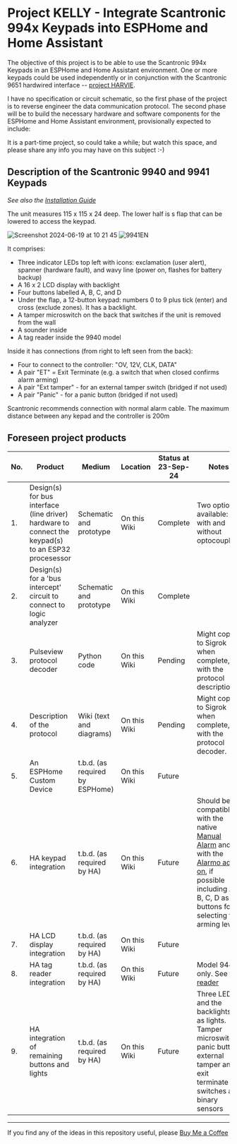 # Project KELLY - Integrate Scantronic 994x Keypads into ESPHome and Home Assistant

The objective of this project is to be able to use the Scantronic 994x Keypads in an ESPHome and Home Assistant environment. One or more keypads could be used independently or in conjunction with the Scantronic 9651 hardwired interface -- [project HARVIE](https://github.com/AndySymons/HARVIE-Hardwired-Alarm-Replacement-Board). 

I have no specification or circuit schematic, so the first phase of the project is to reverse engineer the data communication protocol. 
The second phase will be to build the necessary hardware and software components for the ESPHome and Home Assistant environment, provisionally expected to include: 
    
It is a part-time project, so could take a while; but watch this space, and please share any info you may have on this subject :-)  


## Description of the Scantronic 9940 and 9941 Keypads

_See also the [Installation Guide](https://www.alertelectrical.com/media/productattachment/0/4429/42999419940rkp.pdf)_

The unit measures 115 x 115 x 24 deep. The lower half is s flap that can be lowered to access the keypad. 

![Screenshot 2024-06-19 at 10 21 45](https://github.com/AndySymons/KELLY-Scantronic-9940-Keypad/assets/14819812/eea9b076-7bbd-4eea-86d1-26fb86a365fe) ![9941EN](https://github.com/AndySymons/KELLY-Scantronic-9940-Keypad/assets/14819812/0adfe867-deed-4dde-827a-0b281ed732ec)

It comprises:  
- Three indicator LEDs top left with icons: exclamation (user alert), spanner (hardware fault), and wavy line (power on, flashes for battery backup)
- A 16 x 2 LCD display with backlight
- Four buttons labelled A, B, C, and D
- Under the flap, a 12-button keypad: numbers 0 to 9 plus tick (enter) and cross (exclude zones). It has a backlight. 
- A tamper microswitch on the back that switches if the unit is removed from the wall
- A sounder inside  
- A tag reader inside the 9940 model

Inside it has connections (from right to left seen from the back): 
- Four to connect to the controller:  "OV, 12V, CLK, DATA"
- A pair "ET" = Exit Terminate (e.g. a switch that when closed confirms alarm arming) 
- A pair "Ext tamper" - for an external tamper switch (bridged if not used)
- A pair "Panic" - for a panic button (bridged if not used) 

Scantronic recommends connection with normal alarm cable. The maximum distance between any kepad and the controller is 200m

## Foreseen project products 

| No. | Product                      | Medium                   | Location                    | Status at 23-Sep-24 | Notes                                       |
|-----|------------------------------|--------------------------|-----------------------------|---------|------------------------------------------------|
| 1.  | Design(s) for bus interface (line driver) hardware to connect the keypad(s) to an ESP32 procesessor | Schematic and prototype  | On this Wiki | Complete | Two options available: with and without optocoupling  |
| 2.  | Design(s) for a 'bus intercept' circuit to connect to logic analyzer | Schematic and prototype | On this Wiki | Complete | |
| 3.  | Pulseview protocol decoder   | Python code              | On this Wiki | Pending | Might copy to Sigrok when complete, with the protocol description. |
| 4.  | Description of the protocol  | Wiki (text and diagrams) | On this Wiki | Pending | Might copy to Sigrok when complete, with the protocol decoder.     |
| 5.  | An ESPHome Custom Device     | t.b.d. (as required by ESPHome) | On this Wiki | Future ||
| 6.  | HA keypad integration        | t.b.d. (as required by HA) | On this Wiki | Future | Should be compatible with the native [Manual Alarm](https://www.home-assistant.io/integrations/manual/) and with the [Alarmo add-on](https://github.com/nielsfaber/alarmo), if possible including A, B, C, D as buttons for selecting the arming level |
| 7.  | HA LCD display integration   | t.b.d. (as required by HA) | On this Wiki | Future | 
| 8.  | HA tag reader integration    | t.b.d. (as required by HA) | On this Wiki | Future | Model 9440 only. See [tag reader](https://www.home-assistant.io/integrations/tag/) | 
| 9.  | HA integration of remaining buttons and lights | t.b.d. (as required by HA) | On this Wiki | Future | Three LEDs and the backlights as lights. Tamper microswitch, panic button, external tamper and exit terminate switches as binary sensors | 




---
If you find any of the ideas in this repository useful, please [Buy Me a Coffee](https://buymeacoffee.com/andysymons)

